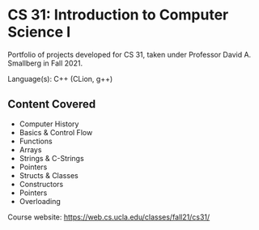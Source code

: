 # CS 31: Introduction to Computer Science I
Portfolio of projects developed for CS 31, taken under Professor David A. Smallberg in Fall 2021.

Language(s): C++ (CLion, g++)

## Content Covered
- Computer History
- Basics & Control Flow
- Functions
- Arrays
- Strings & C-Strings
- Pointers
- Structs & Classes
- Constructors
- Pointers
- Overloading

Course website: https://web.cs.ucla.edu/classes/fall21/cs31/
